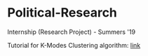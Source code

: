 # Political-Research
Internship (Research Project) - Summers '19

Tutorial for K-Modes Clustering algorithm:
[link](https://analyticsdefined.com/using-k-modes-clustering-categorical-data/ "Tutorial")

